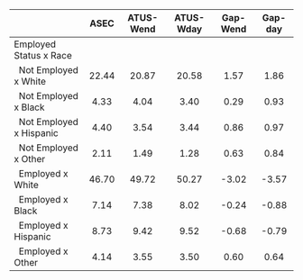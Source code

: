 
|                      |         ASEC |    ATUS-Wend |    ATUS-Wday |     Gap-Wend |      Gap-day |
| -------------------- | :----------: | :----------: | :----------: | :----------: | :----------: |
| Employed Status x Race |              |              |              |              |              |
| &nbsp;&nbsp;Not Employed x White |        22.44 |        20.87 |        20.58 |         1.57 |         1.86 |
| &nbsp;&nbsp;Not Employed x Black |         4.33 |         4.04 |         3.40 |         0.29 |         0.93 |
| &nbsp;&nbsp;Not Employed x Hispanic |         4.40 |         3.54 |         3.44 |         0.86 |         0.97 |
| &nbsp;&nbsp;Not Employed x Other |         2.11 |         1.49 |         1.28 |         0.63 |         0.84 |
| &nbsp;&nbsp;Employed x White |        46.70 |        49.72 |        50.27 |        -3.02 |        -3.57 |
| &nbsp;&nbsp;Employed x Black |         7.14 |         7.38 |         8.02 |        -0.24 |        -0.88 |
| &nbsp;&nbsp;Employed x Hispanic |         8.73 |         9.42 |         9.52 |        -0.68 |        -0.79 |
| &nbsp;&nbsp;Employed x Other |         4.14 |         3.55 |         3.50 |         0.60 |         0.64 |

